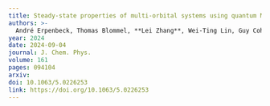 ```yaml
---
title: Steady-state properties of multi-orbital systems using quantum Monte Carlo
authors: >-
  André Erpenbeck, Thomas Blommel, **Lei Zhang**, Wei-Ting Lin, Guy Cohen & Emanuel Gull
year: 2024
date: 2024-09-04
journal: J. Chem. Phys.
volume: 161
pages: 094104
arxiv:
doi: 10.1063/5.0226253
link: https://doi.org/10.1063/5.0226253
---
```

